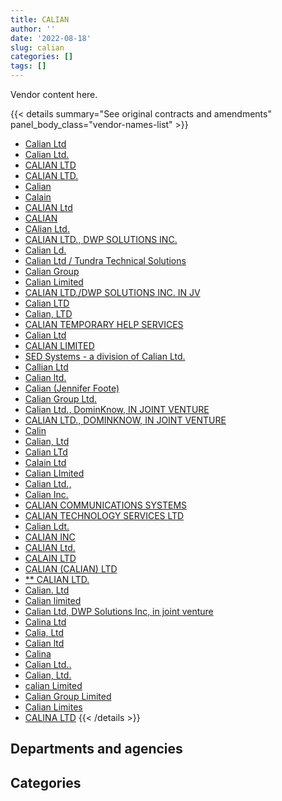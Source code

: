 ```yaml
---
title: CALIAN
author: ''
date: '2022-08-18'
slug: calian
categories: []
tags: []
---
```


<script src="/rmarkdown-libs/htmlwidgets/htmlwidgets.js"></script>
<link href="/rmarkdown-libs/datatables-css/datatables-crosstalk.css" rel="stylesheet" />
<script src="/rmarkdown-libs/datatables-binding/datatables.js"></script>
<script src="/rmarkdown-libs/jquery/jquery-3.6.0.min.js"></script>
<link href="/rmarkdown-libs/dt-core-bootstrap/css/dataTables.bootstrap.min.css" rel="stylesheet" />
<link href="/rmarkdown-libs/dt-core-bootstrap/css/dataTables.bootstrap.extra.css" rel="stylesheet" />
<script src="/rmarkdown-libs/dt-core-bootstrap/js/jquery.dataTables.min.js"></script>
<script src="/rmarkdown-libs/dt-core-bootstrap/js/dataTables.bootstrap.min.js"></script>
<link href="/rmarkdown-libs/crosstalk/css/crosstalk.min.css" rel="stylesheet" />
<script src="/rmarkdown-libs/crosstalk/js/crosstalk.min.js"></script>
<script src="/rmarkdown-libs/htmlwidgets/htmlwidgets.js"></script>
<link href="/rmarkdown-libs/datatables-css/datatables-crosstalk.css" rel="stylesheet" />
<script src="/rmarkdown-libs/datatables-binding/datatables.js"></script>
<script src="/rmarkdown-libs/jquery/jquery-3.6.0.min.js"></script>
<link href="/rmarkdown-libs/dt-core-bootstrap/css/dataTables.bootstrap.min.css" rel="stylesheet" />
<link href="/rmarkdown-libs/dt-core-bootstrap/css/dataTables.bootstrap.extra.css" rel="stylesheet" />
<script src="/rmarkdown-libs/dt-core-bootstrap/js/jquery.dataTables.min.js"></script>
<script src="/rmarkdown-libs/dt-core-bootstrap/js/dataTables.bootstrap.min.js"></script>
<link href="/rmarkdown-libs/crosstalk/css/crosstalk.min.css" rel="stylesheet" />
<script src="/rmarkdown-libs/crosstalk/js/crosstalk.min.js"></script>

Vendor content here.

{{< details summary="See original contracts and amendments" panel_body_class="vendor-names-list" >}}
- [Calian Ltd](https://search.open.canada.ca/en/ct/?sort=contract_value_f%20desc&page=1&search_text=%22Calian%20Ltd%22)
- [Calian Ltd.](https://search.open.canada.ca/en/ct/?sort=contract_value_f%20desc&page=1&search_text=%22Calian%20Ltd.%22)
- [CALIAN LTD](https://search.open.canada.ca/en/ct/?sort=contract_value_f%20desc&page=1&search_text=%22CALIAN%20LTD%22)
- [CALIAN LTD.](https://search.open.canada.ca/en/ct/?sort=contract_value_f%20desc&page=1&search_text=%22CALIAN%20LTD.%22)
- [Calian](https://search.open.canada.ca/en/ct/?sort=contract_value_f%20desc&page=1&search_text=%22Calian%22)
- [Calain](https://search.open.canada.ca/en/ct/?sort=contract_value_f%20desc&page=1&search_text=%22Calain%22)
- [CALIAN Ltd](https://search.open.canada.ca/en/ct/?sort=contract_value_f%20desc&page=1&search_text=%22CALIAN%20Ltd%22)
- [CALIAN](https://search.open.canada.ca/en/ct/?sort=contract_value_f%20desc&page=1&search_text=%22CALIAN%22)
- [CAlian Ltd.](https://search.open.canada.ca/en/ct/?sort=contract_value_f%20desc&page=1&search_text=%22CAlian%20Ltd.%22)
- [CALIAN LTD., DWP SOLUTIONS INC.](https://search.open.canada.ca/en/ct/?sort=contract_value_f%20desc&page=1&search_text=%22CALIAN%20LTD.%2c%20DWP%20SOLUTIONS%20INC.%22)
- [Calian Ld.](https://search.open.canada.ca/en/ct/?sort=contract_value_f%20desc&page=1&search_text=%22Calian%20Ld.%22)
- [Calian Ltd / Tundra Technical Solutions](https://search.open.canada.ca/en/ct/?sort=contract_value_f%20desc&page=1&search_text=%22Calian%20Ltd%20%2f%20Tundra%20Technical%20Solutions%22)
- [Calian Group](https://search.open.canada.ca/en/ct/?sort=contract_value_f%20desc&page=1&search_text=%22Calian%20Group%22)
- [Calian Limited](https://search.open.canada.ca/en/ct/?sort=contract_value_f%20desc&page=1&search_text=%22Calian%20Limited%22)
- [CALIAN LTD./DWP SOLUTIONS INC. IN JV](https://search.open.canada.ca/en/ct/?sort=contract_value_f%20desc&page=1&search_text=%22CALIAN%20LTD.%2fDWP%20SOLUTIONS%20INC.%20IN%20JV%22)
- [Calian LTD](https://search.open.canada.ca/en/ct/?sort=contract_value_f%20desc&page=1&search_text=%22Calian%20LTD%22)
- [Calian, LTD](https://search.open.canada.ca/en/ct/?sort=contract_value_f%20desc&page=1&search_text=%22Calian%2c%20LTD%22)
- [CALIAN TEMPORARY HELP SERVICES](https://search.open.canada.ca/en/ct/?sort=contract_value_f%20desc&page=1&search_text=%22CALIAN%20TEMPORARY%20HELP%20SERVICES%22)
- [Calian Ltd](https://search.open.canada.ca/en/ct/?sort=contract_value_f%20desc&page=1&search_text=%22Calian%20%20Ltd%22)
- [CALIAN LIMITED](https://search.open.canada.ca/en/ct/?sort=contract_value_f%20desc&page=1&search_text=%22CALIAN%20LIMITED%22)
- [SED Systems - a division of Calian Ltd.](https://search.open.canada.ca/en/ct/?sort=contract_value_f%20desc&page=1&search_text=%22SED%20Systems%20-%20a%20division%20of%20Calian%20Ltd.%22)
- [Callian Ltd](https://search.open.canada.ca/en/ct/?sort=contract_value_f%20desc&page=1&search_text=%22Callian%20Ltd%22)
- [Calian ltd.](https://search.open.canada.ca/en/ct/?sort=contract_value_f%20desc&page=1&search_text=%22Calian%20ltd.%22)
- [Calian (Jennifer Foote)](https://search.open.canada.ca/en/ct/?sort=contract_value_f%20desc&page=1&search_text=%22Calian%20%28Jennifer%20Foote%29%22)
- [Calian Group Ltd.](https://search.open.canada.ca/en/ct/?sort=contract_value_f%20desc&page=1&search_text=%22Calian%20Group%20Ltd.%22)
- [Calian Ltd., DominKnow, IN JOINT VENTURE](https://search.open.canada.ca/en/ct/?sort=contract_value_f%20desc&page=1&search_text=%22Calian%20Ltd.%2c%20DominKnow%2c%20IN%20JOINT%20VENTURE%22)
- [CALIAN LTD., DOMINKNOW, IN JOINT VENTURE](https://search.open.canada.ca/en/ct/?sort=contract_value_f%20desc&page=1&search_text=%22CALIAN%20LTD.%2c%20DOMINKNOW%2c%20IN%20JOINT%20VENTURE%22)
- [Calin](https://search.open.canada.ca/en/ct/?sort=contract_value_f%20desc&page=1&search_text=%22Calin%22)
- [Calian, Ltd](https://search.open.canada.ca/en/ct/?sort=contract_value_f%20desc&page=1&search_text=%22Calian%2c%20Ltd%22)
- [Calian LTd](https://search.open.canada.ca/en/ct/?sort=contract_value_f%20desc&page=1&search_text=%22Calian%20LTd%22)
- [Calain Ltd](https://search.open.canada.ca/en/ct/?sort=contract_value_f%20desc&page=1&search_text=%22Calain%20Ltd%22)
- [Calian LImited](https://search.open.canada.ca/en/ct/?sort=contract_value_f%20desc&page=1&search_text=%22Calian%20LImited%22)
- [Calian Ltd.,](https://search.open.canada.ca/en/ct/?sort=contract_value_f%20desc&page=1&search_text=%22Calian%20Ltd.%2c%22)
- [Calian Inc.](https://search.open.canada.ca/en/ct/?sort=contract_value_f%20desc&page=1&search_text=%22Calian%20Inc.%22)
- [CALIAN COMMUNICATIONS SYSTEMS](https://search.open.canada.ca/en/ct/?sort=contract_value_f%20desc&page=1&search_text=%22CALIAN%20COMMUNICATIONS%20SYSTEMS%22)
- [CALIAN TECHNOLOGY SERVICES LTD](https://search.open.canada.ca/en/ct/?sort=contract_value_f%20desc&page=1&search_text=%22CALIAN%20TECHNOLOGY%20SERVICES%20LTD%22)
- [Calian Ldt.](https://search.open.canada.ca/en/ct/?sort=contract_value_f%20desc&page=1&search_text=%22Calian%20Ldt.%22)
- [CALIAN INC](https://search.open.canada.ca/en/ct/?sort=contract_value_f%20desc&page=1&search_text=%22CALIAN%20INC%22)
- [CALIAN Ltd.](https://search.open.canada.ca/en/ct/?sort=contract_value_f%20desc&page=1&search_text=%22CALIAN%20Ltd.%22)
- [CALAIN LTD](https://search.open.canada.ca/en/ct/?sort=contract_value_f%20desc&page=1&search_text=%22CALAIN%20LTD%22)
- [CALIAN (CALIAN) LTD](https://search.open.canada.ca/en/ct/?sort=contract_value_f%20desc&page=1&search_text=%22CALIAN%20%28CALIAN%29%20LTD%22)
- [\*\* CALIAN LTD.](https://search.open.canada.ca/en/ct/?sort=contract_value_f%20desc&page=1&search_text=%22%2a%2a%20CALIAN%20LTD.%22)
- [Calian. Ltd](https://search.open.canada.ca/en/ct/?sort=contract_value_f%20desc&page=1&search_text=%22Calian.%20Ltd%22)
- [Calian limited](https://search.open.canada.ca/en/ct/?sort=contract_value_f%20desc&page=1&search_text=%22Calian%20limited%22)
- [Calian Ltd, DWP Solutions Inc, in joint venture](https://search.open.canada.ca/en/ct/?sort=contract_value_f%20desc&page=1&search_text=%22Calian%20Ltd%2c%20DWP%20Solutions%20Inc%2c%20in%20joint%20venture%22)
- [Calina Ltd](https://search.open.canada.ca/en/ct/?sort=contract_value_f%20desc&page=1&search_text=%22Calina%20Ltd%22)
- [Calia, Ltd](https://search.open.canada.ca/en/ct/?sort=contract_value_f%20desc&page=1&search_text=%22Calia%2c%20Ltd%22)
- [Calian ltd](https://search.open.canada.ca/en/ct/?sort=contract_value_f%20desc&page=1&search_text=%22Calian%20ltd%22)
- [Calina](https://search.open.canada.ca/en/ct/?sort=contract_value_f%20desc&page=1&search_text=%22Calina%22)
- [Calian Ltd..](https://search.open.canada.ca/en/ct/?sort=contract_value_f%20desc&page=1&search_text=%22Calian%20Ltd..%22)
- [Calian, Ltd.](https://search.open.canada.ca/en/ct/?sort=contract_value_f%20desc&page=1&search_text=%22Calian%2c%20Ltd.%22)
- [calian Limited](https://search.open.canada.ca/en/ct/?sort=contract_value_f%20desc&page=1&search_text=%22calian%20Limited%22)
- [Calian Group Limited](https://search.open.canada.ca/en/ct/?sort=contract_value_f%20desc&page=1&search_text=%22Calian%20Group%20Limited%22)
- [Calian Limites](https://search.open.canada.ca/en/ct/?sort=contract_value_f%20desc&page=1&search_text=%22Calian%20Limites%22)
- [CALINA LTD](https://search.open.canada.ca/en/ct/?sort=contract_value_f%20desc&page=1&search_text=%22CALINA%20LTD%22)
{{< /details >}}

## Departments and agencies

<div id="htmlwidget-1" style="width:100%;height:auto;" class="datatables html-widget"></div>
<script type="application/json" data-for="htmlwidget-1">{"x":{"style":"bootstrap","filter":"none","vertical":false,"data":[["<a href=\"/departments/aafc-aac/\">Agriculture and Agri-Food Canada<\/a>","<a href=\"/departments/aandc-aadnc/\">Crown-Indigenous Relations and Northern Affairs Canada<\/a>","<a href=\"/departments/atssc-scdata/\">Administrative Tribunals Support Service of Canada<\/a>","<a href=\"/departments/cas-satj/\">Courts Administration Service<\/a>","<a href=\"/departments/cbsa-asfc/\">Canada Border Services Agency<\/a>","<a href=\"/departments/cgc-ccg/\">Canadian Grain Commission<\/a>","<a href=\"/departments/cic/\">Immigration, Refugees and Citizenship Canada<\/a>","<a href=\"/departments/cnsc-ccsn/\">Canadian Nuclear Safety Commission<\/a>","<a href=\"/departments/cra-arc/\">Canada Revenue Agency<\/a>","<a href=\"/departments/csa-asc/\">Canadian Space Agency<\/a>","<a href=\"/departments/csc-scc/\">Correctional Service of Canada<\/a>","<a href=\"/departments/csps-efpc/\">Canada School of Public Service<\/a>","<a href=\"/departments/dfatd-maecd/\">Global Affairs Canada<\/a>","<a href=\"/departments/dfo-mpo/\">Fisheries and Oceans Canada<\/a>","<a href=\"/departments/dnd-mdn/\">National Defence<\/a>","<a href=\"/departments/ec/\">Environment and Climate Change Canada<\/a>","<a href=\"/departments/elections/\">Elections Canada<\/a>","<a href=\"/departments/esdc-edsc/\">Employment and Social Development Canada<\/a>","<a href=\"/departments/fin/\">Department of Finance Canada<\/a>","<a href=\"/departments/hc-sc/\">Health Canada<\/a>","<a href=\"/departments/iaac-aeic/\">Impact Assessment Agency of Canada<\/a>","<a href=\"/departments/ic/\">Innovation, Science and Economic Development Canada<\/a>","<a href=\"/departments/isc-sac/\">Indigenous Services Canada<\/a>","<a href=\"/departments/jus/\">Department of Justice Canada<\/a>","<a href=\"/departments/nrc-cnrc/\">National Research Council Canada<\/a>","<a href=\"/departments/nrcan-rncan/\">Natural Resources Canada<\/a>","<a href=\"/departments/oag-bvg/\">Office of the Auditor General of Canada<\/a>","<a href=\"/departments/ocsec-bccst/\">Office of the Intelligence Commissioner<\/a>","<a href=\"/departments/osfi-bsif/\">Office of the Superintendent of Financial Institutions Canada<\/a>","<a href=\"/departments/osgg-bsgg/\">Office of the Secretary to the Governor General<\/a>","<a href=\"/departments/pc/\">Parks Canada<\/a>","<a href=\"/departments/pch/\">Canadian Heritage<\/a>","<a href=\"/departments/phac-aspc/\">Public Health Agency of Canada<\/a>","<a href=\"/departments/ps-sp/\">Public Safety Canada<\/a>","<a href=\"/departments/pwgsc-tpsgc/\">Public Services and Procurement Canada<\/a>","<a href=\"/departments/rcmp-grc/\">Royal Canadian Mounted Police<\/a>","<a href=\"/departments/ssc-spc/\">Shared Services Canada<\/a>","<a href=\"/departments/tc/\">Transport Canada<\/a>","<a href=\"/departments/vac-acc/\">Veterans Affairs Canada<\/a>","<a href=\"/departments/wage/\">Department for Women and Gender Equality<\/a>"],[274116.3,870571.21,null,null,1981917.33,null,1282511.2,null,null,323145.85,1376700.66,null,278796.06,1685100.75,145799370.07,null,102097.8,1066372,38271.31,1480656.71,null,null,183302,null,157082.86,982029.5,null,null,null,27237.42,null,94824.53,null,71013.05,null,70668.67,552232.59,622899.75,3874056.19,null],[311689.88,678420.99,24717.97,296.31,4263181.52,null,1469608.02,192806.23,3548694.54,643683.92,2273048.77,null,213344.67,321145.68,256054892.22,24928.21,154062.56,1207867.67,8674.34,1017574.13,null,87534.92,209638.54,null,276753.61,842238.64,null,null,9339.76,null,null,433715.76,null,null,null,784636.15,8877613.69,673692.49,7684948.42,null],[312543.82,null,97577.34,427382.11,5825908.92,23460.68,480582.93,248159.38,5191429.42,775802.5,2689945.97,22706.71,24962.21,294877.5,263483342.75,24285.92,259847.44,823908.19,null,142286.3,null,1340399.81,531554.86,23504,134922.76,910168.79,null,null,282900.94,null,259412.34,193043.81,null,null,null,2223049.9,11971113.44,208202.11,7739640.58,null],[null,null,106701.97,261540.69,6594629.24,1072.49,null,231431.33,6342198.43,248458.82,4115276.84,36821.69,38229.54,591476.18,245146360.08,null,null,770045.9,null,33569.48,70818.23,1413476.64,515885.43,60846.55,55798.88,405582.92,754.29,24814.8,157256.71,null,null,188917.92,674975,null,85513.51,3638712.83,11772521.29,99463.89,7684948.42,89244.6]],"container":"<table class=\"table table-striped table-hover row-border order-column display\">\n  <thead>\n    <tr>\n      <th>Department<\/th>\n      <th>2017-2018<\/th>\n      <th>2018-2019<\/th>\n      <th>2019-2020<\/th>\n      <th>2020-2021<\/th>\n    <\/tr>\n  <\/thead>\n<\/table>","options":{"order":[[4,"desc"]],"pageLength":10,"autoWidth":true,"columnDefs":[{"targets":1,"render":"function(data, type, row, meta) {\n    return type !== 'display' ? data : DTWidget.formatCurrency(data, \"$\", 2, 3, \",\", \".\", true, null);\n  }"},{"targets":2,"render":"function(data, type, row, meta) {\n    return type !== 'display' ? data : DTWidget.formatCurrency(data, \"$\", 2, 3, \",\", \".\", true, null);\n  }"},{"targets":3,"render":"function(data, type, row, meta) {\n    return type !== 'display' ? data : DTWidget.formatCurrency(data, \"$\", 2, 3, \",\", \".\", true, null);\n  }"},{"targets":4,"render":"function(data, type, row, meta) {\n    return type !== 'display' ? data : DTWidget.formatCurrency(data, \"$\", 2, 3, \",\", \".\", true, null);\n  }"},{"width":"16%","targets":[1,2,3,4]},{"className":"dt-right","targets":[1,2,3,4]}],"orderClasses":false}},"evals":["options.columnDefs.0.render","options.columnDefs.1.render","options.columnDefs.2.render","options.columnDefs.3.render"],"jsHooks":[]}</script>

## Categories

<div id="htmlwidget-2" style="width:100%;height:auto;" class="datatables html-widget"></div>
<script type="application/json" data-for="htmlwidget-2">{"x":{"style":"bootstrap","filter":"none","vertical":false,"data":[["<a href=\"/categories/1_facilities_and_construction/\">Facilities and construction<\/a>","<a href=\"/categories/11_defence/\">Defence<\/a>","<a href=\"/categories/2_professional_services/\">Professional services<\/a>","<a href=\"/categories/3_information_technology/\">Information technology<\/a>","<a href=\"/categories/4_medical/\">Medical<\/a>","<a href=\"/categories/6_industrial_products_and_services/\">Industrial products and services<\/a>","<a href=\"/categories/9_human_capital/\">Human capital<\/a>"],[1812707.45,2987451.26,25960233.14,6888855.02,124714540.27,null,831186.68],[9667876.77,2837371.42,23880770.64,18627118.1,236247394.78,null,1028217.89],[9918374.28,939705.82,33175279.12,22643333.01,238839779.02,79994.52,1370457.68],[5951419.55,386852.55,21191765.89,22064969.52,240769278.13,272878.51,820180.45]],"container":"<table class=\"table table-striped table-hover row-border order-column display\">\n  <thead>\n    <tr>\n      <th>Category<\/th>\n      <th>2017-2018<\/th>\n      <th>2018-2019<\/th>\n      <th>2019-2020<\/th>\n      <th>2020-2021<\/th>\n    <\/tr>\n  <\/thead>\n<\/table>","options":{"order":[[4,"desc"]],"dom":"t","pageLength":30,"autoWidth":true,"columnDefs":[{"targets":1,"render":"function(data, type, row, meta) {\n    return type !== 'display' ? data : DTWidget.formatCurrency(data, \"$\", 2, 3, \",\", \".\", true, null);\n  }"},{"targets":2,"render":"function(data, type, row, meta) {\n    return type !== 'display' ? data : DTWidget.formatCurrency(data, \"$\", 2, 3, \",\", \".\", true, null);\n  }"},{"targets":3,"render":"function(data, type, row, meta) {\n    return type !== 'display' ? data : DTWidget.formatCurrency(data, \"$\", 2, 3, \",\", \".\", true, null);\n  }"},{"targets":4,"render":"function(data, type, row, meta) {\n    return type !== 'display' ? data : DTWidget.formatCurrency(data, \"$\", 2, 3, \",\", \".\", true, null);\n  }"},{"width":"16%","targets":[1,2,3,4]},{"className":"dt-right","targets":[1,2,3,4]}],"orderClasses":false,"lengthMenu":[10,25,30,50,100]}},"evals":["options.columnDefs.0.render","options.columnDefs.1.render","options.columnDefs.2.render","options.columnDefs.3.render"],"jsHooks":[]}</script>
